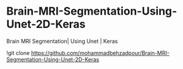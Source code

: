 # Brain-MRI-Segmentation-Using-Unet-2D-Keras
Brain MRI Segmentation| Using Unet | Keras

!git clone https://github.com/mohammadbehzadpour/Brain-MRI-Segmentation-Using-Unet-2D-Keras
